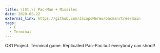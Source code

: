 ```yaml
---
title: \[St.\] Pac-Man + Missiles
date: 2020-06-22
external_link: https://github.com/JacopoMereu/pacman/tree/main
tags:
  - C
  - Terminal
---
```


OS1 Project. Terminal game. Replicated Pac-Pac but everybody can shoot!
<!--more-->
